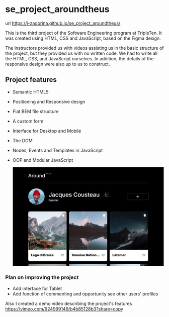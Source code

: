 # se_project_aroundtheus

url https://i-zadorina.github.io/se_project_aroundtheus/

This is the third project of the Software Engineering program at TripleTen. It was created using HTML, CSS and JavaScript, based on the Figma design.

The instructors provided us with videos assisting us in the basic structure of the project, but they provided us with no written code. We had to write all the HTML, CSS, and JavaScript ourselves. In addition, the details of the responsive design were also up to us to construct.

## Project features

- Semantic HTML5
- Positioning and Responsive design
- Flat BEM file structure
- A custom form
- Interface for Desktop and Mobile
- The DOM
- Nodes, Events and Templates in JavaScript
- OOP and Modular JavaScript

  ![Project screenshot](https://github.com/i-zadorina/se_project_aroundtheus/raw/assets/ScreenAroundTheUS.jpg)

### Plan on improving the project

- Add interface for Tablet
- Add function of commenting and opportunity see other users' profiles

Also I created a demo video describing the project's features https://vimeo.com/924999149/b4b85128b3?share=copy
